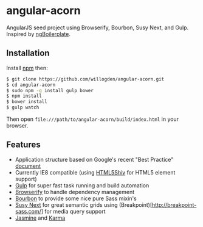 angular-acorn
=============

AngularJS seed project using Browserify, Bourbon, Susy Next, and Gulp. Inspired by [ngBoilerplate](http://joshdmiller.github.com/ng-boilerplate).

## Installation

Install [npm](https://github.com/npm/npm) then:

```sh
$ git clone https://github.com/willogden/angular-acorn.git
$ cd angular-acorn
$ sudo npm -g install gulp bower
$ npm install
$ bower install
$ gulp watch
```

Then open `file:///path/to/angular-acorn/build/index.html` in your browser.

## Features

- Application structure based on Google's recent "Best Practice" [document](https://docs.google.com/document/d/1XXMvReO8-Awi1EZXAXS4PzDzdNvV6pGcuaF4Q9821Es/pub) 
- Currently IE8 compatible (using [HTML5Shiv](https://code.google.com/p/html5shiv/) for HTML5 element support) 
- [Gulp](http://gulpjs.com/) for super fast task running and build automation
- [Browserify](http://browserify.org/) to handle dependency management
- [Bourbon](http://bourbon.io/) to provide some nice pure Sass mixin's
- [Susy Next](http://susydocs.oddbird.net/en/latest/) for great semantic grids using (Breakpoint)[http://breakpoint-sass.com/] for media query support
- [Jasmine](http://jasmine.github.io/) and [Karma](http://karma-runner.github.io/0.12/index.html)
